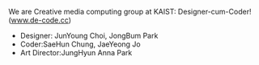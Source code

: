 We are Creative media computing group at KAIST: Designer-cum-Coder! (www.de-code.cc)
* Designer: JunYoung Choi, JongBum Park
* Coder:SaeHun Chung, JaeYeong Jo
* Art Director:JungHyun Anna Park
